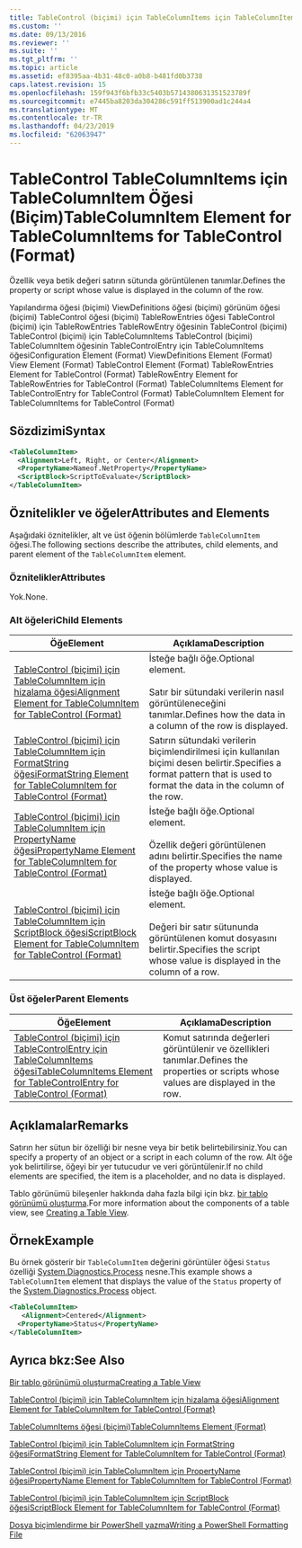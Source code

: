 ```yaml
---
title: TableControl (biçimi) için TableColumnItems için TableColumnItem öğesi | Microsoft Docs
ms.custom: ''
ms.date: 09/13/2016
ms.reviewer: ''
ms.suite: ''
ms.tgt_pltfrm: ''
ms.topic: article
ms.assetid: ef8395aa-4b31-48c0-a0b8-b481fd0b3738
caps.latest.revision: 15
ms.openlocfilehash: 159f943f6bfb33c5403b5714380631351523789f
ms.sourcegitcommit: e7445ba8203da304286c591ff513900ad1c244a4
ms.translationtype: MT
ms.contentlocale: tr-TR
ms.lasthandoff: 04/23/2019
ms.locfileid: "62063947"
---
```

# <a name="tablecolumnitem-element-for-tablecolumnitems-for-tablecontrol-format"></a><span data-ttu-id="e5caa-102">TableControl TableColumnItems için TableColumnItem Öğesi (Biçim)</span><span class="sxs-lookup"><span data-stu-id="e5caa-102">TableColumnItem Element for TableColumnItems for TableControl (Format)</span></span>

<span data-ttu-id="e5caa-103">Özellik veya betik değeri satırın sütunda görüntülenen tanımlar.</span><span class="sxs-lookup"><span data-stu-id="e5caa-103">Defines the property or script whose value is displayed in the column of the row.</span></span>

<span data-ttu-id="e5caa-104">Yapılandırma öğesi (biçimi) ViewDefinitions öğesi (biçimi) görünüm öğesi (biçimi) TableControl öğesi (biçimi) TableRowEntries öğesi TableControl (biçimi) için TableRowEntries TableRowEntry öğesinin TableControl (biçimi) TableControl (biçimi) için TableColumnItems TableControl (biçimi) TableColumnItem öğesinin TableControlEntry için TableColumnItems öğesi</span><span class="sxs-lookup"><span data-stu-id="e5caa-104">Configuration Element (Format) ViewDefinitions Element (Format) View Element (Format) TableControl Element (Format) TableRowEntries Element for TableControl (Format) TableRowEntry Element for TableRowEntries for TableControl (Format) TableColumnItems Element for TableControlEntry for TableControl (Format) TableColumnItem Element for TableColumnItems for TableControl (Format)</span></span>

## <a name="syntax"></a><span data-ttu-id="e5caa-105">Sözdizimi</span><span class="sxs-lookup"><span data-stu-id="e5caa-105">Syntax</span></span>

```xml
<TableColumnItem>
  <Alignment>Left, Right, or Center</Alignment>
  <PropertyName>Nameof.NetProperty</PropertyName>
  <ScriptBlock>ScriptToEvaluate</ScriptBlock>
</TableColumnItem>
```

## <a name="attributes-and-elements"></a><span data-ttu-id="e5caa-106">Öznitelikler ve öğeler</span><span class="sxs-lookup"><span data-stu-id="e5caa-106">Attributes and Elements</span></span>

<span data-ttu-id="e5caa-107">Aşağıdaki öznitelikler, alt ve üst öğenin bölümlerde `TableColumnItem` öğesi.</span><span class="sxs-lookup"><span data-stu-id="e5caa-107">The following sections describe the attributes, child elements, and parent element of the `TableColumnItem` element.</span></span>

### <a name="attributes"></a><span data-ttu-id="e5caa-108">Öznitelikler</span><span class="sxs-lookup"><span data-stu-id="e5caa-108">Attributes</span></span>

<span data-ttu-id="e5caa-109">Yok.</span><span class="sxs-lookup"><span data-stu-id="e5caa-109">None.</span></span>

### <a name="child-elements"></a><span data-ttu-id="e5caa-110">Alt öğeleri</span><span class="sxs-lookup"><span data-stu-id="e5caa-110">Child Elements</span></span>

|<span data-ttu-id="e5caa-111">Öğe</span><span class="sxs-lookup"><span data-stu-id="e5caa-111">Element</span></span>|<span data-ttu-id="e5caa-112">Açıklama</span><span class="sxs-lookup"><span data-stu-id="e5caa-112">Description</span></span>|
|-------------|-----------------|
|[<span data-ttu-id="e5caa-113">TableControl (biçimi) için TableColumnItem için hizalama öğesi</span><span class="sxs-lookup"><span data-stu-id="e5caa-113">Alignment Element for TableColumnItem for TableControl (Format)</span></span>](./alignment-element-for-tablecolumnitem-for-tablecontrol-format.md)|<span data-ttu-id="e5caa-114">İsteğe bağlı öğe.</span><span class="sxs-lookup"><span data-stu-id="e5caa-114">Optional element.</span></span><br /><br /> <span data-ttu-id="e5caa-115">Satır bir sütundaki verilerin nasıl görüntüleneceğini tanımlar.</span><span class="sxs-lookup"><span data-stu-id="e5caa-115">Defines how the data in a column of the row is displayed.</span></span>|
|[<span data-ttu-id="e5caa-116">TableControl (biçimi) için TableColumnItem için FormatString öğesi</span><span class="sxs-lookup"><span data-stu-id="e5caa-116">FormatString Element for TableColumnItem for TableControl (Format)</span></span>](./formatstring-element-for-tablecolumnitem-for-tablecontrol-format.md)|<span data-ttu-id="e5caa-117">Satırın sütundaki verilerin biçimlendirilmesi için kullanılan biçimi desen belirtir.</span><span class="sxs-lookup"><span data-stu-id="e5caa-117">Specifies a format pattern that is used to format the data in the column of the row.</span></span>|
|[<span data-ttu-id="e5caa-118">TableControl (biçimi) için TableColumnItem için PropertyName öğesi</span><span class="sxs-lookup"><span data-stu-id="e5caa-118">PropertyName Element for TableColumnItem for TableControl (Format)</span></span>](./propertyname-element-for-tablecolumnitem-for-tablecontrol-format.md)|<span data-ttu-id="e5caa-119">İsteğe bağlı öğe.</span><span class="sxs-lookup"><span data-stu-id="e5caa-119">Optional element.</span></span><br /><br /> <span data-ttu-id="e5caa-120">Özellik değeri görüntülenen adını belirtir.</span><span class="sxs-lookup"><span data-stu-id="e5caa-120">Specifies the name of the property whose value is displayed.</span></span>|
|[<span data-ttu-id="e5caa-121">TableControl (biçimi) için TableColumnItem için ScriptBlock öğesi</span><span class="sxs-lookup"><span data-stu-id="e5caa-121">ScriptBlock Element for TableColumnItem for TableControl (Format)</span></span>](./scriptblock-element-for-tablecolumnitem-for-tablecontrol-format.md)|<span data-ttu-id="e5caa-122">İsteğe bağlı öğe.</span><span class="sxs-lookup"><span data-stu-id="e5caa-122">Optional element.</span></span><br /><br /> <span data-ttu-id="e5caa-123">Değeri bir satır sütununda görüntülenen komut dosyasını belirtir.</span><span class="sxs-lookup"><span data-stu-id="e5caa-123">Specifies the script whose value is displayed in the column of a row.</span></span>|

### <a name="parent-elements"></a><span data-ttu-id="e5caa-124">Üst öğeler</span><span class="sxs-lookup"><span data-stu-id="e5caa-124">Parent Elements</span></span>

|<span data-ttu-id="e5caa-125">Öğe</span><span class="sxs-lookup"><span data-stu-id="e5caa-125">Element</span></span>|<span data-ttu-id="e5caa-126">Açıklama</span><span class="sxs-lookup"><span data-stu-id="e5caa-126">Description</span></span>|
|-------------|-----------------|
|[<span data-ttu-id="e5caa-127">TableControl (biçimi) için TableControlEntry için TableColumnItems öğesi</span><span class="sxs-lookup"><span data-stu-id="e5caa-127">TableColumnItems Element for TableControlEntry for TableControl (Format)</span></span>](./tablecolumnitems-element-for-tablerowentry-for-tablecontrol-format.md)|<span data-ttu-id="e5caa-128">Komut satırında değerleri görüntülenir ve özellikleri tanımlar.</span><span class="sxs-lookup"><span data-stu-id="e5caa-128">Defines the properties or scripts whose values are displayed in the row.</span></span>|

## <a name="remarks"></a><span data-ttu-id="e5caa-129">Açıklamalar</span><span class="sxs-lookup"><span data-stu-id="e5caa-129">Remarks</span></span>

<span data-ttu-id="e5caa-130">Satırın her sütun bir özelliği bir nesne veya bir betik belirtebilirsiniz.</span><span class="sxs-lookup"><span data-stu-id="e5caa-130">You can specify a property of an object or a script in each column of the row.</span></span> <span data-ttu-id="e5caa-131">Alt öğe yok belirtilirse, öğeyi bir yer tutucudur ve veri görüntülenir.</span><span class="sxs-lookup"><span data-stu-id="e5caa-131">If no child elements are specified, the item is a placeholder, and no data is displayed.</span></span>

<span data-ttu-id="e5caa-132">Tablo görünümü bileşenler hakkında daha fazla bilgi için bkz. [bir tablo görünümü oluşturma](./creating-a-table-view.md).</span><span class="sxs-lookup"><span data-stu-id="e5caa-132">For more information about the components of a table view, see [Creating a Table View](./creating-a-table-view.md).</span></span>

## <a name="example"></a><span data-ttu-id="e5caa-133">Örnek</span><span class="sxs-lookup"><span data-stu-id="e5caa-133">Example</span></span>

<span data-ttu-id="e5caa-134">Bu örnek gösterir bir `TableColumnItem` değerini görüntüler öğesi `Status` özelliği [System.Diagnostics.Process](/dotnet/api/System.Diagnostics.Process) nesne.</span><span class="sxs-lookup"><span data-stu-id="e5caa-134">This example shows a `TableColumnItem` element that displays the value of the `Status` property of the [System.Diagnostics.Process](/dotnet/api/System.Diagnostics.Process) object.</span></span>

```xml
<TableColumnItem>
   <Alignment>Centered</Alignment>
  <PropertyName>Status</PropertyName>
</TableColumnItem>

```

## <a name="see-also"></a><span data-ttu-id="e5caa-135">Ayrıca bkz:</span><span class="sxs-lookup"><span data-stu-id="e5caa-135">See Also</span></span>

[<span data-ttu-id="e5caa-136">Bir tablo görünümü oluşturma</span><span class="sxs-lookup"><span data-stu-id="e5caa-136">Creating a Table View</span></span>](./creating-a-table-view.md)

[<span data-ttu-id="e5caa-137">TableControl (biçimi) için TableColumnItem için hizalama öğesi</span><span class="sxs-lookup"><span data-stu-id="e5caa-137">Alignment Element for TableColumnItem for TableControl (Format)</span></span>](./alignment-element-for-tablecolumnitem-for-tablecontrol-format.md)

[<span data-ttu-id="e5caa-138">TableColumnItems öğesi (biçimi)</span><span class="sxs-lookup"><span data-stu-id="e5caa-138">TableColumnItems Element (Format)</span></span>](./tablecolumnitems-element-for-tablerowentry-for-tablecontrol-format.md)

[<span data-ttu-id="e5caa-139">TableControl (biçimi) için TableColumnItem için FormatString öğesi</span><span class="sxs-lookup"><span data-stu-id="e5caa-139">FormatString Element for TableColumnItem for TableControl (Format)</span></span>](./formatstring-element-for-tablecolumnitem-for-tablecontrol-format.md)

[<span data-ttu-id="e5caa-140">TableControl (biçimi) için TableColumnItem için PropertyName öğesi</span><span class="sxs-lookup"><span data-stu-id="e5caa-140">PropertyName Element for TableColumnItem for TableControl (Format)</span></span>](./propertyname-element-for-tablecolumnitem-for-tablecontrol-format.md)

[<span data-ttu-id="e5caa-141">TableControl (biçimi) için TableColumnItem için ScriptBlock öğesi</span><span class="sxs-lookup"><span data-stu-id="e5caa-141">ScriptBlock Element for TableColumnItem for TableControl (Format)</span></span>](./scriptblock-element-for-tablecolumnitem-for-tablecontrol-format.md)

[<span data-ttu-id="e5caa-142">Dosya biçimlendirme bir PowerShell yazma</span><span class="sxs-lookup"><span data-stu-id="e5caa-142">Writing a PowerShell Formatting File</span></span>](./writing-a-powershell-formatting-file.md)

